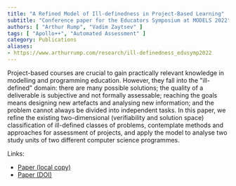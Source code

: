 ```yaml
---
title: "A Refined Model of Ill-definedness in Project-Based Learning"
subtitle: "Conference paper for the Educators Symposium at MODELS 2022"
authors: [ "Arthur Rump", "Vadim Zaytsev" ]
tags: [ "Apollo++", "Automated Assessment" ]
category: Publications
aliases:
- https://www.arthurrump.com/research/ill-definedness_edusymp2022
---
```


Project-based courses are crucial to gain practically relevant knowledge in
modelling and programming education. However, they fall into the
"ill-defined" domain: there are many possible solutions; the quality of a
deliverable is subjective and not formally assessable; reaching the goals
means designing new artefacts and analysing new information; and the problem
cannot always be divided into independent tasks. In this paper, we refine the
existing two-dimensional (verifiability and solution space) classification of
ill-defined classes of problems, contemplate methods and approaches for
assessment of projects, and apply the model to analyse two study units of two
different computer science programmes.

Links:

- [Paper (local copy)]({attach}paper.pdf)
- [Paper (DOI)](https://doi.org/10.1145/3550356.3556505)
